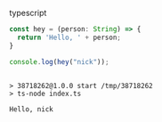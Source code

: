typescript

``` ts
const hey = (person: String) => {
  return 'Hello, ' + person;
}

console.log(hey("nick"));
```

``` markdown-code-runner output

> 38718262@1.0.0 start /tmp/38718262
> ts-node index.ts

Hello, nick
```
